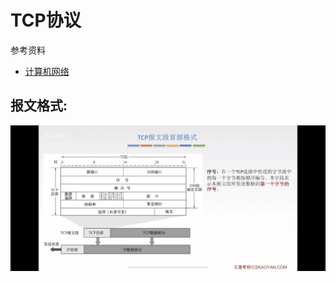 # TCP协议

参考资料

- [计算机网络](https://www.bilibili.com/video/BV19E411D78Q?p=63)

## 报文格式:

![message](message.png)